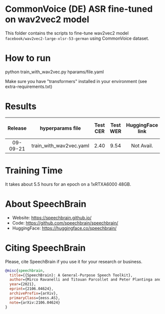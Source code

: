 # CommonVoice (DE) ASR fine-tuned on wav2vec2 model
This folder contains the scripts to fine-tune wav2vec2 model `facebook/wav2vec2-large-xlsr-53-german` using CommonVoice dataset.


# How to run
python train_with_wav2vec.py hparams/file.yaml

Make sure you have "transformers" installed in your environment (see extra-requirements.txt)

# Results

| Release | hyperparams file | Test CER | Test WER | HuggingFace link | Full model link | GPUs |
|:-------------:|:---------------------------:| :-----:| :-----:| :-----:| :-----:| :--------:|
| 09-09-21 | train_with_wav2vec.yaml | 2.40 | 9.54 | Not Avail. | [Link](https://drive.google.com/drive/u/1/folders/1hag_U5gNT-GOrWEkr_yPbd2RtBP8OCcm) | 1xRTXA6000 48GB |

# Training Time
It takes about 5.5 hours for an epoch on a 1xRTXA6000 48GB.

# **About SpeechBrain**
- Website: https://speechbrain.github.io/
- Code: https://github.com/speechbrain/speechbrain/
- HuggingFace: https://huggingface.co/speechbrain/


# **Citing SpeechBrain**
Please, cite SpeechBrain if you use it for your research or business.

```bibtex
@misc{speechbrain,
  title={{SpeechBrain}: A General-Purpose Speech Toolkit},
  author={Mirco Ravanelli and Titouan Parcollet and Peter Plantinga and Aku Rouhe and Samuele Cornell and Loren Lugosch and Cem Subakan and Nauman Dawalatabad and Abdelwahab Heba and Jianyuan Zhong and Ju-Chieh Chou and Sung-Lin Yeh and Szu-Wei Fu and Chien-Feng Liao and Elena Rastorgueva and François Grondin and William Aris and Hwidong Na and Yan Gao and Renato De Mori and Yoshua Bengio},
  year={2021},
  eprint={2106.04624},
  archivePrefix={arXiv},
  primaryClass={eess.AS},
  note={arXiv:2106.04624}
}
```
